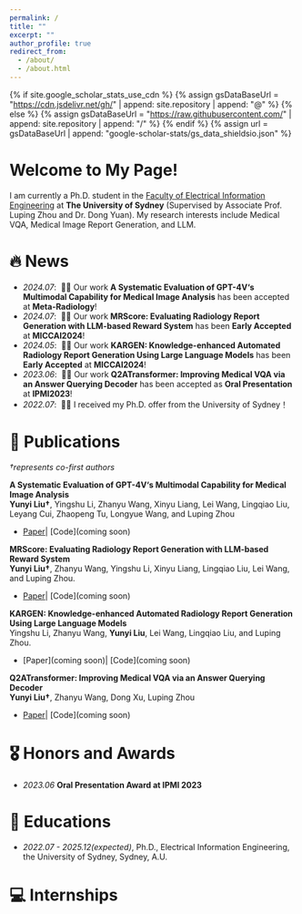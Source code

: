 ```yaml
---
permalink: /
title: ""
excerpt: ""
author_profile: true
redirect_from: 
  - /about/
  - /about.html
---
```


{% if site.google_scholar_stats_use_cdn %}
{% assign gsDataBaseUrl = "https://cdn.jsdelivr.net/gh/" | append: site.repository | append: "@" %}
{% else %}
{% assign gsDataBaseUrl = "https://raw.githubusercontent.com/" | append: site.repository | append: "/" %}
{% endif %}
{% assign url = gsDataBaseUrl | append: "google-scholar-stats/gs_data_shieldsio.json" %}

<span class='anchor' id='about-me'></span>

# **Welcome to My Page!**

I am currently a Ph.D. student in the [Faculty of Electrical Information Engineering](https://www.sydney.edu.au/engineering/about/our-people/academic-staff/luping-zhou.html) at **The University of Sydney** (Supervised by Associate Prof. Luping Zhou and Dr. Dong Yuan). My research interests include Medical VQA, Medical Image Report Generation, and LLM.

<!-- <img src="images/my.jpg" alt="sym" width="50%" style="display: block; margin: 0 auto;"> -->


# 🔥 News
- *2024.07*: &nbsp;🎉🎉 Our work **A Systematic Evaluation of GPT-4V‘s Multimodal Capability for Medical Image Analysis** has been accepted at **Meta-Radiology**!
- *2024.07*: &nbsp;🎉🎉 Our work **MRScore: Evaluating Radiology Report Generation with LLM-based Reward System** has been **Early Accepted** at **MICCAI2024**!
- *2024.05*: &nbsp;🎉🎉 Our work **KARGEN: Knowledge-enhanced Automated Radiology Report Generation Using Large Language Models** has been **Early Accepted** at **MICCAI2024**!
- *2023.06*: &nbsp;🎉🎉 Our work **Q2ATransformer: Improving Medical VQA via an Answer Querying Decoder** has been accepted as **Oral Presentation** at **IPMI2023**!
- *2022.07*: &nbsp;🎉🎉 I received my Ph.D. offer from the University of Sydney！

<!-- # 📝 Ongoing Project


<div class='paper-box'>
<div class='paper-box-image'><div><div class="badge">CAD</div><img src='images/ONE.png' alt="sym" width="100%"></div></div>
<div class='paper-box-image'><div><div class="badge">Real Machine</div><img src='images/onecable.gif' alt="sym" width="100%"></div></div>
<div class='paper-box-image'><div><div class="badge">SOFA Simulation</div><img src='images/onesim.gif' alt="sym" width="100%"></div></div>
<div class='paper-box-text' markdown="1">

**OneCable Continuum Robot Project**


- Using only one cable to achieve 3 motions: Pushing, Pulling and Twisting
- Will submit to a top-tier journal!
</div>
</div>
 -->


# 📝 Publications 
*†represents co-first authors*

**A Systematic Evaluation of GPT-4V‘s Multimodal Capability for Medical Image Analysis**<br>
**Yunyi Liu†**, Yingshu Li, Zhanyu Wang, Xinyu Liang, Lei Wang, Lingqiao Liu, Leyang Cui, Zhaopeng Tu, Longyue Wang, and Luping Zhou<br>
- [Paper](https://arxiv.org/abs/2310.20381)\| [Code](coming soon)


**MRScore: Evaluating Radiology Report Generation with LLM-based Reward System**<br>
**Yunyi Liu†**, Zhanyu Wang, Yingshu Li, Xinyu Liang, Lingqiao Liu, Lei Wang, and Luping Zhou.
- [Paper](https://arxiv.org/abs/2404.17778)\| [Code](coming soon)


**KARGEN: Knowledge-enhanced Automated Radiology Report Generation Using Large Language Models**<br>
Yingshu Li, Zhanyu Wang, **Yunyi Liu**, Lei Wang, Lingqiao Liu, and Luping Zhou.
- [Paper](coming soon)\| [Code](coming soon)
  

**Q2ATransformer: Improving Medical VQA via an Answer Querying Decoder**<br>
**Yunyi Liu†**, Zhanyu Wang, Dong Xu, Luping Zhou 
- [Paper](https://arxiv.org/abs/2304.01611)\| [Code](coming soon)


# 🎖 Honors and Awards
- *2023.06* **Oral Presentation Award at IPMI 2023**


# 📖 Educations
- *2022.07 - 2025.12(expected)*, Ph.D., Electrical Information Engineering, the University of Sydney, Sydney, A.U.


# 💻 Internships


